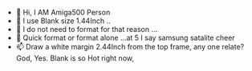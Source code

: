 - 👋 Hi, I AM Amiga500 Person
- 👀 I use Blank size 1.44Inch ..
- 🌱 I do not need to format for that reason ...
- 💞️ Quick format or format alone ...at 5 I say samsung satalite cheer
- 📫 Draw a white margin 2.44Inch from the top frame, any one relate? God, Yes. Blank is so Hot right now,

<!---
o2Was/o2Was is a ✨ special ✨ repository because its `README.md` (this file) appears on your GitHub profile.
You can click the Preview link to take a look at your changes.
--->
